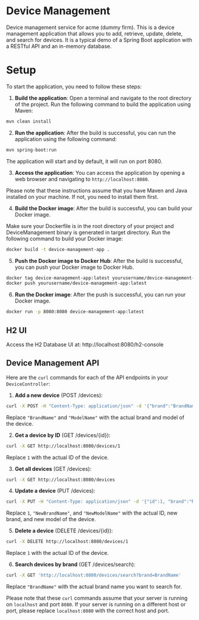# Device Management
Device management service for acme (dummy firm). This is a device management application that allows you to add, retrieve, update, delete, and search for devices. It is a typical demo of a Spring Boot application with a RESTful API and an in-memory database.

# Setup 
To start the application, you need to follow these steps:

1. **Build the application**: Open a terminal and navigate to the root directory of the project. Run the following command to build the application using Maven:

```bash
mvn clean install
```

2. **Run the application**: After the build is successful, you can run the application using the following command:

```bash
mvn spring-boot:run
```

The application will start and by default, it will run on port 8080.

3. **Access the application**: You can access the application by opening a web browser and navigating to `http://localhost:8080`.

Please note that these instructions assume that you have Maven and Java installed on your machine. If not, you need to install them first.

4. **Build the Docker image**: After the build is successful, you can build your Docker image. 

Make sure your Dockerfile is in the root directory of your project and DeviceManagement binary is generated in target directory. Run the following command to build your Docker image:
```bash
docker build -t device-management-app .
````

5. **Push the Docker image to Docker Hub**: After the build is successful, you can push your Docker image to Docker Hub.
```bash
docker tag device-management-app:latest yourusername/device-management-app:latest
docker push yourusername/device-management-app:latest
```

6. **Run the Docker image**: After the push is successful, you can run your Docker image.
```bash
docker run -p 8080:8080 device-management-app:latest
```

## H2 UI
Access the H2 Database UI at: http://localhost:8080/h2-console

## Device Management API

Here are the `curl` commands for each of the API endpoints in your `DeviceController`:

1. **Add a new device** (POST /devices):
```bash
curl -X POST -H "Content-Type: application/json" -d '{"brand":"BrandName", "name":"ModelName"}' http://localhost:8080/devices
```
Replace `"BrandName"` and `"ModelName"` with the actual brand and model of the device.

2. **Get a device by ID** (GET /devices/{id}):
```bash
curl -X GET http://localhost:8080/devices/1
```
Replace `1` with the actual ID of the device.

3. **Get all devices** (GET /devices):
```bash
curl -X GET http://localhost:8080/devices
```

4. **Update a device** (PUT /devices):
```bash
curl -X PUT -H "Content-Type: application/json" -d '{"id":1, "brand":"NewBrandName", "name":"NewModelName"}' http://localhost:8080/devices
```
Replace `1`, `"NewBrandName"`, and `"NewModelName"` with the actual ID, new brand, and new model of the device.

5. **Delete a device** (DELETE /devices/{id}):
```bash
curl -X DELETE http://localhost:8080/devices/1
```
Replace `1` with the actual ID of the device.

6. **Search devices by brand** (GET /devices/search):
```bash
curl -X GET 'http://localhost:8080/devices/search?brand=BrandName'
```
Replace `"BrandName"` with the actual brand name you want to search for.

Please note that these `curl` commands assume that your server is running on `localhost` and port `8080`. If your server is running on a different host or port, please replace `localhost:8080` with the correct host and port.
